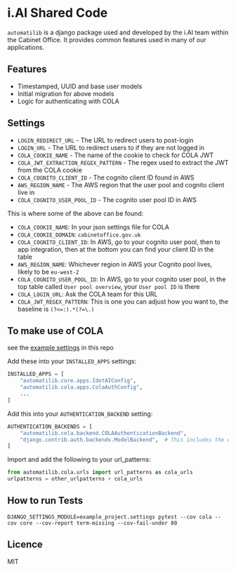 # i.AI Shared Code

`automatilib` is a django package used and developed by the i.AI team within the Cabinet Office.
It provides common features used in many of our applications.


## Features

* Timestamped, UUID and base user models
* Initial migration for above models
* Logic for authenticating with COLA


## Settings

* `LOGIN_REDIRECT_URL` - The URL to redirect users to post-login
* `LOGIN_URL` - The URL to redirect users to if they are not logged in
* `COLA_COOKIE_NAME` - The name of the cookie to check for COLA JWT
* `COLA_JWT_EXTRACTION_REGEX_PATTERN` - The regex used to extract the JWT from the COLA cookie
* `COLA_COGNITO_CLIENT_ID` - The cognito client ID found in AWS
* `AWS_REGION_NAME` - The AWS region that the user pool and cognito client live in
* `COLA_COGNITO_USER_POOL_ID` - The cognito user pool ID in AWS

This is where some of the above can be found:

* `COLA_COOKIE_NAME`: In your json settings file for COLA
* `COLA_COOKIE_DOMAIN`: `cabinetoffice.gov.uk`
* `COLA_COGNITO_CLIENT_ID`: In AWS, go to your cognito user pool, then to app integration, then at the bottom you can find your client ID in the table
* `AWS_REGION_NAME`: Whichever region in AWS your Cognito pool lives, likely to be `eu-west-2`
* `COLA_COGNITO_USER_POOL_ID`: In AWS, go to your cognito user pool, in the top table called `User pool overview`, your `User pool ID` is there
* `COLA_LOGIN_URL`: Ask the COLA team for this URL
* `COLA_JWT_REGEX_PATTERN`: This is one you can adjust how you want to, the baseline is `(?<=:).*(?=\.)`


## To make use of COLA

see the [example settings](example_project/settings.py) in this repo

Add these into your `INSTALLED_APPS` settings:

```python
INSTALLED_APPS = [
    "automatilib.core.apps.IdotAIConfig",
    "automatilib.cola.apps.ColaAuthConfig",
    ...
]
```

Add this into your `AUTHENTICATION_BACKEND` setting:

```python
AUTHENTICATION_BACKENDS = [
    "automatilib.cola.backend.COLAAuthenticationBackend",
    "django.contrib.auth.backends.ModelBackend",  # This includes the default backend
]
```

Import and add the following to your url_patterns:
```python
from automatilib.cola.urls import url_patterns as cola_urls
urlpatterns = other_urlpatterns + cola_urls
```


## How to run Tests

```commandline
DJANGO_SETTINGS_MODULE=example_project.settings pytest --cov cola --cov core --cov-report term-missing --cov-fail-under 80
```

## Licence

MIT
